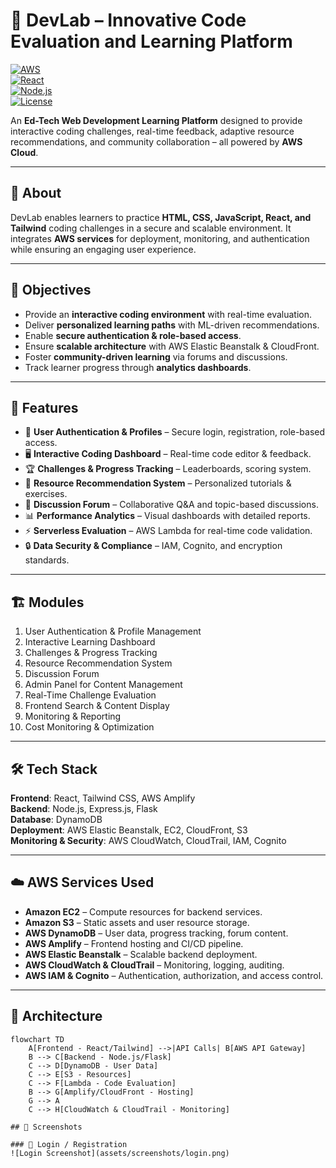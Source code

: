 # 🚀 DevLab – Innovative Code Evaluation and Learning Platform  

[![AWS](https://img.shields.io/badge/Cloud-AWS-orange?logo=amazon-aws)](https://aws.amazon.com/)  
[![React](https://img.shields.io/badge/Frontend-React-blue?logo=react)](https://reactjs.org/)  
[![Node.js](https://img.shields.io/badge/Backend-Node.js-green?logo=node.js)](https://nodejs.org/)  
[![License](https://img.shields.io/badge/License-MIT-lightgrey)](LICENSE)  

An **Ed-Tech Web Development Learning Platform** designed to provide interactive coding challenges, real-time feedback, adaptive resource recommendations, and community collaboration – all powered by **AWS Cloud**.  

---

## 📖 About  
DevLab enables learners to practice **HTML, CSS, JavaScript, React, and Tailwind** coding challenges in a secure and scalable environment. It integrates **AWS services** for deployment, monitoring, and authentication while ensuring an engaging user experience.  

---

## 🎯 Objectives  
- Provide an **interactive coding environment** with real-time evaluation.  
- Deliver **personalized learning paths** with ML-driven recommendations.  
- Enable **secure authentication & role-based access**.  
- Ensure **scalable architecture** with AWS Elastic Beanstalk & CloudFront.  
- Foster **community-driven learning** via forums and discussions.  
- Track learner progress through **analytics dashboards**.  

---

## 🔑 Features  
- 👤 **User Authentication & Profiles** – Secure login, registration, role-based access.  
- 🖥 **Interactive Coding Dashboard** – Real-time code editor & feedback.  
- 🏆 **Challenges & Progress Tracking** – Leaderboards, scoring system.  
- 🎯 **Resource Recommendation System** – Personalized tutorials & exercises.  
- 💬 **Discussion Forum** – Collaborative Q&A and topic-based discussions.  
- 📊 **Performance Analytics** – Visual dashboards with detailed reports.  
- ⚡ **Serverless Evaluation** – AWS Lambda for real-time code validation.  
- 🔒 **Data Security & Compliance** – IAM, Cognito, and encryption standards.  

---

## 🏗️ Modules  
1. User Authentication & Profile Management  
2. Interactive Learning Dashboard  
3. Challenges & Progress Tracking  
4. Resource Recommendation System  
5. Discussion Forum  
6. Admin Panel for Content Management  
7. Real-Time Challenge Evaluation  
8. Frontend Search & Content Display  
9. Monitoring & Reporting  
10. Cost Monitoring & Optimization  

---

## 🛠️ Tech Stack  
**Frontend**: React, Tailwind CSS, AWS Amplify  
**Backend**: Node.js, Express.js, Flask  
**Database**: DynamoDB  
**Deployment**: AWS Elastic Beanstalk, EC2, CloudFront, S3  
**Monitoring & Security**: AWS CloudWatch, CloudTrail, IAM, Cognito  

---

## ☁️ AWS Services Used  
- **Amazon EC2** – Compute resources for backend services.  
- **Amazon S3** – Static assets and user resource storage.  
- **AWS DynamoDB** – User data, progress tracking, forum content.  
- **AWS Amplify** – Frontend hosting and CI/CD pipeline.  
- **AWS Elastic Beanstalk** – Scalable backend deployment.  
- **AWS CloudWatch & CloudTrail** – Monitoring, logging, auditing.  
- **AWS IAM & Cognito** – Authentication, authorization, and access control.  

---

## 📐 Architecture  
```mermaid
flowchart TD
    A[Frontend - React/Tailwind] -->|API Calls| B[AWS API Gateway]
    B --> C[Backend - Node.js/Flask]
    C --> D[DynamoDB - User Data]
    C --> E[S3 - Resources]
    C --> F[Lambda - Code Evaluation]
    B --> G[Amplify/CloudFront - Hosting]
    G --> A
    C --> H[CloudWatch & CloudTrail - Monitoring]

## 📸 Screenshots

### 🔑 Login / Registration
![Login Screenshot](assets/screenshots/login.png)
